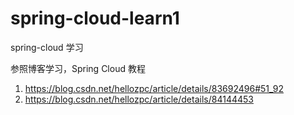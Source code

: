 # spring-cloud-learn1
spring-cloud 学习

参照博客学习，Spring Cloud 教程
1. https://blog.csdn.net/hellozpc/article/details/83692496#51_92
2. https://blog.csdn.net/hellozpc/article/details/84144453